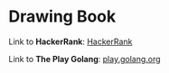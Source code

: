 # Drawing Book

Link to **HackerRank**: [HackerRank](https://www.hackerrank.com/challenges/drawing-book/problem)

Link to **The Play Golang**: [play.golang.org](https://play.golang.org/p/_s8RLzgAIsK)